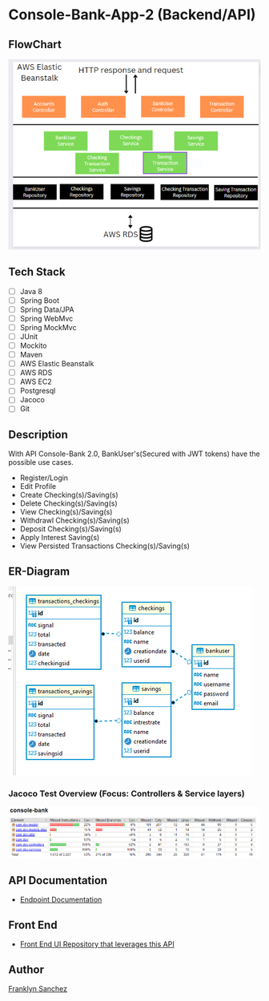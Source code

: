 # Console-Bank-App-2 (Backend/API)

## FlowChart
![FlowChart](Console-bank-flowchart.PNG)

## Tech Stack
- [ ] Java 8
- [ ] Spring Boot
- [ ] Spring Data/JPA
- [ ] Spring WebMvc
- [ ] Spring MockMvc
- [ ] JUnit
- [ ] Mockito
- [ ] Maven
- [ ] AWS Elastic Beanstalk
- [ ] AWS RDS
- [ ] AWS EC2
- [ ] Postgresql
- [ ] Jacoco
- [ ] Git 

## Description
With API Console-Bank 2.0, BankUser's(Secured with JWT tokens) have the possible use cases.

 - Register/Login
 - Edit Profile
 - Create Checking(s)/Saving(s)
 - Delete Checking(s)/Saving(s)
 - View Checking(s)/Saving(s)
 - Withdrawl Checking(s)/Saving(s)
 - Deposit Checking(s)/Saving(s)
 - Apply Interest Saving(s)
 - View Persisted Transactions Checking(s)/Saving(s)
 
## ER-Diagram
![ER-Diagram](console-bank-er.PNG)

### Jacoco Test Overview (Focus: Controllers & Service layers)
![Jacoco Test coverage for Controller/Service layers:](console-bank-jac.PNG)

## API Documentation
- [Endpoint Documentation](https://studio.apicur.io/preview?aid=76452)

## Front End
- [Front End UI Repository that leverages this API](https://github.com/fsanche3/Console-Bank-2-Frontend)

## Author
[Franklyn Sanchez](https://github.com/fsanche3)
